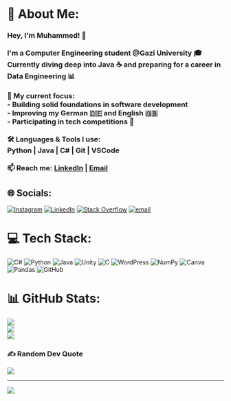# 💫 About Me:
### Hey, I'm Muhammed! 👋<br><br>I'm a Computer Engineering student @Gazi University 🎓  <br>Currently diving deep into Java ☕ and preparing for a career in Data Engineering 📊<br><br>🚀 My current focus:  <br>- Building solid foundations in software development  <br>- Improving my German 🇩🇪 and English 🇬🇧  <br>- Participating in tech competitions 🚁  <br><br>🛠️ Languages & Tools I use:<br>Python | Java | C# | Git | VSCode  <br><br>📫 Reach me: [LinkedIn](https://www.linkedin.com/in/muhammed-koseoglu/) | [Email](mailto:mk122609@gmail.com)  


## 🌐 Socials:
[![Instagram](https://img.shields.io/badge/Instagram-%23E4405F.svg?logo=Instagram&logoColor=white)](https://instagram.com/mkoseoglu67) [![LinkedIn](https://img.shields.io/badge/LinkedIn-%230077B5.svg?logo=linkedin&logoColor=white)](https://linkedin.com/in/muhammed-koseoglu) [![Stack Overflow](https://img.shields.io/badge/-Stackoverflow-FE7A16?logo=stack-overflow&logoColor=white)](https://stackoverflow.com/users/14943306) [![email](https://img.shields.io/badge/Email-D14836?logo=gmail&logoColor=white)](mailto:mk122609@gmail.com) 

# 💻 Tech Stack:
![C#](https://img.shields.io/badge/c%23-%23239120.svg?style=for-the-badge&logo=csharp&logoColor=white) ![Python](https://img.shields.io/badge/python-3670A0?style=for-the-badge&logo=python&logoColor=ffdd54) ![Java](https://img.shields.io/badge/java-%23ED8B00.svg?style=for-the-badge&logo=openjdk&logoColor=white) ![Unity](https://img.shields.io/badge/unity-%23000000.svg?style=for-the-badge&logo=unity&logoColor=white) ![C](https://img.shields.io/badge/c-%2300599C.svg?style=for-the-badge&logo=c&logoColor=white) ![WordPress](https://img.shields.io/badge/WordPress-%23117AC9.svg?style=for-the-badge&logo=WordPress&logoColor=white) ![NumPy](https://img.shields.io/badge/numpy-%23013243.svg?style=for-the-badge&logo=numpy&logoColor=white) ![Canva](https://img.shields.io/badge/Canva-%2300C4CC.svg?style=for-the-badge&logo=Canva&logoColor=white) ![Pandas](https://img.shields.io/badge/pandas-%23150458.svg?style=for-the-badge&logo=pandas&logoColor=white) ![GitHub](https://img.shields.io/badge/github-%23121011.svg?style=for-the-badge&logo=github&logoColor=white)
# 📊 GitHub Stats:
![](https://github-readme-stats.vercel.app/api?username=Vartmor&theme=tokyonight&hide_border=false&include_all_commits=false&count_private=true)<br/>
![](https://nirzak-streak-stats.vercel.app/?user=Vartmor&theme=tokyonight&hide_border=false)<br/>
![](https://github-readme-stats.vercel.app/api/top-langs/?username=Vartmor&theme=tokyonight&hide_border=false&include_all_commits=false&count_private=true&layout=compact)

### ✍️ Random Dev Quote
![](https://quotes-github-readme.vercel.app/api?type=horizontal&theme=radical)

---
[![](https://visitcount.itsvg.in/api?id=Vartmor&icon=0&color=0)](https://visitcount.itsvg.in)
